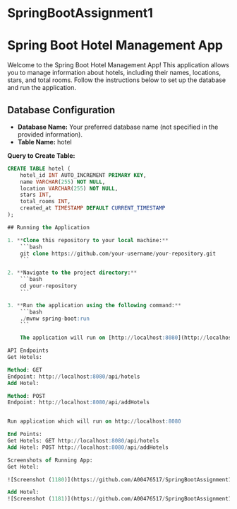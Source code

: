 # SpringBootAssignment1

# Spring Boot Hotel Management App

Welcome to the Spring Boot Hotel Management App! This application allows you to manage information about hotels, including their names, locations, stars, and total rooms. Follow the instructions below to set up the database and run the application.

## Database Configuration

- **Database Name:** Your preferred database name (not specified in the provided information).
- **Table Name:** hotel

**Query to Create Table:**
```sql
CREATE TABLE hotel (
    hotel_id INT AUTO_INCREMENT PRIMARY KEY,
    name VARCHAR(255) NOT NULL,
    location VARCHAR(255) NOT NULL,
    stars INT,
    total_rooms INT,
    created_at TIMESTAMP DEFAULT CURRENT_TIMESTAMP
);

## Running the Application

1. **Clone this repository to your local machine:**
    ```bash
    git clone https://github.com/your-username/your-repository.git
    ```

2. **Navigate to the project directory:**
    ```bash
    cd your-repository
    ```

3. **Run the application using the following command:**
    ```bash
    ./mvnw spring-boot:run
    ```

    The application will run on [http://localhost:8080](http://localhost:8080).

API Endpoints
Get Hotels:

Method: GET
Endpoint: http://localhost:8080/api/hotels
Add Hotel:

Method: POST
Endpoint: http://localhost:8080/api/addHotels


Run application which will run on http://localhost:8080

End Points:
Get Hotels: GET http://localhost:8080/api/hotels
Add Hotel: POST http://localhost:8080/api/addHotels

Screenshots of Running App:
Get Hotel:

![Screenshot (1180)](https://github.com/A00476517/SpringBootAssignment1/assets/144840145/4f017633-9b07-409a-b0b2-d3a4a2143050)

Add Hotel:
![Screenshot (1181)](https://github.com/A00476517/SpringBootAssignment1/assets/144840145/f74d4cb3-bec0-4a0e-993c-59f384c84795)
